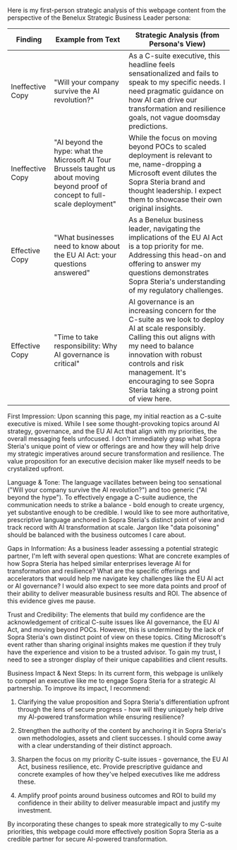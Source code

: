 Here is my first-person strategic analysis of this webpage content from the perspective of the Benelux Strategic Business Leader persona:

| Finding         | Example from Text | Strategic Analysis (from Persona's View) |
|-----------------|-------------------|------------------------------------------|
| Ineffective Copy | "Will your company survive the AI revolution?"      | As a C-suite executive, this headline feels sensationalized and fails to speak to my specific needs. I need pragmatic guidance on how AI can drive our transformation and resilience goals, not vague doomsday predictions.   |
| Ineffective Copy   | "AI beyond the hype: what the Microsoft AI Tour Brussels taught us about moving beyond proof of concept to full-scale deployment"      | While the focus on moving beyond POCs to scaled deployment is relevant to me, name-dropping a Microsoft event dilutes the Sopra Steria brand and thought leadership. I expect them to showcase their own original insights.       |
| Effective Copy | "What businesses need to know about the EU AI Act: your questions answered"      | As a Benelux business leader, navigating the implications of the EU AI Act is a top priority for me. Addressing this head-on and offering to answer my questions demonstrates Sopra Steria's understanding of my regulatory challenges.   |
| Effective Copy   | "Time to take responsibility: Why AI governance is critical"      | AI governance is an increasing concern for the C-suite as we look to deploy AI at scale responsibly. Calling this out aligns with my need to balance innovation with robust controls and risk management. It's encouraging to see Sopra Steria taking a strong point of view here.       |

First Impression:
Upon scanning this page, my initial reaction as a C-suite executive is mixed. While I see some thought-provoking topics around AI strategy, governance, and the EU AI Act that align with my priorities, the overall messaging feels unfocused. I don't immediately grasp what Sopra Steria's unique point of view or offerings are and how they will help drive my strategic imperatives around secure transformation and resilience. The value proposition for an executive decision maker like myself needs to be crystalized upfront.

Language & Tone: 
The language vacillates between being too sensational ("Will your company survive the AI revolution?") and too generic ("AI beyond the hype"). To effectively engage a C-suite audience, the communication needs to strike a balance - bold enough to create urgency, yet substantive enough to be credible. I would like to see more authoritative, prescriptive language anchored in Sopra Steria's distinct point of view and track record with AI transformation at scale. Jargon like "data poisoning" should be balanced with the business outcomes I care about.

Gaps in Information:
As a business leader assessing a potential strategic partner, I'm left with several open questions: What are concrete examples of how Sopra Steria has helped similar enterprises leverage AI for transformation and resilience? What are the specific offerings and accelerators that would help me navigate key challenges like the EU AI act or AI governance? I would also expect to see more data points and proof of their ability to deliver measurable business results and ROI. The absence of this evidence gives me pause.

Trust and Credibility:
The elements that build my confidence are the acknowledgement of critical C-suite issues like AI governance, the EU AI Act, and moving beyond POCs. However, this is undermined by the lack of Sopra Steria's own distinct point of view on these topics. Citing Microsoft's event rather than sharing original insights makes me question if they truly have the experience and vision to be a trusted advisor. To gain my trust, I need to see a stronger display of their unique capabilities and client results.

Business Impact & Next Steps:
In its current form, this webpage is unlikely to compel an executive like me to engage Sopra Steria for a strategic AI partnership. To improve its impact, I recommend:

1) Clarifying the value proposition and Sopra Steria's differentiation upfront through the lens of secure progress - how will they uniquely help drive my AI-powered transformation while ensuring resilience? 

2) Strengthen the authority of the content by anchoring it in Sopra Steria's own methodologies, assets and client successes. I should come away with a clear understanding of their distinct approach.

3) Sharpen the focus on my priority C-suite issues - governance, the EU AI Act, business resilience, etc. Provide prescriptive guidance and concrete examples of how they've helped executives like me address these.

4) Amplify proof points around business outcomes and ROI to build my confidence in their ability to deliver measurable impact and justify my investment.

By incorporating these changes to speak more strategically to my C-suite priorities, this webpage could more effectively position Sopra Steria as a credible partner for secure AI-powered transformation.